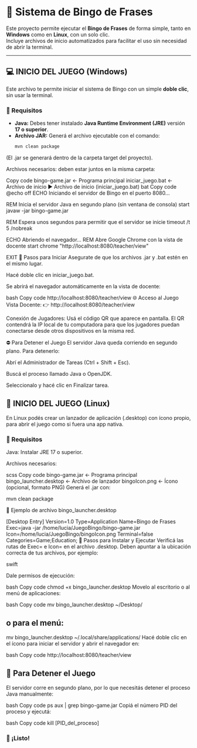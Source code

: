 # 🎲 Sistema de Bingo de Frases

Este proyecto permite ejecutar el **Bingo de Frases** de forma simple, tanto en **Windows** como en **Linux**, con un solo clic.  
Incluye archivos de inicio automatizados para facilitar el uso sin necesidad de abrir la terminal.

---

## 💻 INICIO DEL JUEGO (Windows)

Este archivo te permite iniciar el sistema de Bingo con un simple **doble clic**, sin usar la terminal.

### 🔧 Requisitos

- **Java:** Debes tener instalado **Java Runtime Environment (JRE)** versión **17 o superior**.  
- **Archivo JAR:** Generá el archivo ejecutable con el comando:
  ```bash
  mvn clean package
(El .jar se generará dentro de la carpeta target del proyecto).

Archivos necesarios: deben estar juntos en la misma carpeta:

Copy code
bingo-game.jar      ← Programa principal
iniciar_juego.bat   ← Archivo de inicio
▶️ Archivo de inicio (iniciar_juego.bat)
bat
Copy code
@echo off
ECHO Iniciando el servidor de Bingo en el puerto 8080...

REM Inicia el servidor Java en segundo plano (sin ventana de consola)
start javaw -jar bingo-game.jar

REM Espera unos segundos para permitir que el servidor se inicie
timeout /t 5 /nobreak

ECHO Abriendo el navegador...
REM Abre Google Chrome con la vista de docente
start chrome "http://localhost:8080/teacher/view"

EXIT
🚀 Pasos para Iniciar
Asegurate de que los archivos .jar y .bat estén en el mismo lugar.

Hacé doble clic en iniciar_juego.bat.

Se abrirá el navegador automáticamente en la vista de docente:

bash
Copy code
http://localhost:8080/teacher/view
🌐 Acceso al Juego
Vista Docente:
👉 http://localhost:8080/teacher/view

Conexión de Jugadores:
Usá el código QR que aparece en pantalla.
El QR contendrá la IP local de tu computadora para que los jugadores puedan conectarse desde otros dispositivos en la misma red.

⛔ Para Detener el Juego
El servidor Java queda corriendo en segundo plano.
Para detenerlo:

Abrí el Administrador de Tareas (Ctrl + Shift + Esc).

Buscá el proceso llamado Java o OpenJDK.

Seleccionalo y hacé clic en Finalizar tarea.

## 🐧 INICIO DEL JUEGO (Linux)
En Linux podés crear un lanzador de aplicación (.desktop) con ícono propio, para abrir el juego como si fuera una app nativa.

### 🔧 Requisitos
Java: Instalar JRE 17 o superior.

Archivos necesarios:

scss
Copy code
bingo-game.jar         ← Programa principal
bingo_launcher.desktop ← Archivo de lanzador
bingoIcon.png          ← Ícono (opcional, formato PNG)
Generá el .jar con:

  mvn clean package
  
🧩 Ejemplo de archivo bingo_launcher.desktop

[Desktop Entry]
Version=1.0
Type=Application
Name=Bingo de Frases
Exec=java -jar /home/lucia/JuegoBingo/bingo-game.jar
Icon=/home/lucia/JuegoBingo/bingoIcon.png
Terminal=false
Categories=Game;Education;
🚀 Pasos para Instalar y Ejecutar
Verificá las rutas de Exec= e Icon= en el archivo .desktop.
Deben apuntar a la ubicación correcta de tus archivos, por ejemplo:

swift

Dale permisos de ejecución:

bash
Copy code
chmod +x bingo_launcher.desktop
Movelo al escritorio o al menú de aplicaciones:

bash
Copy code
mv bingo_launcher.desktop ~/Desktop/
## o para el menú:
mv bingo_launcher.desktop ~/.local/share/applications/
Hacé doble clic en el ícono para iniciar el servidor y abrir el navegador en:

bash
Copy code
http://localhost:8080/teacher/view

## 🛑 Para Detener el Juego
El servidor corre en segundo plano, por lo que necesitás detener el proceso Java manualmente:

bash
Copy code
ps aux | grep bingo-game.jar
Copiá el número PID del proceso y ejecutá:

bash
Copy code
kill [PID_del_proceso]

### 🏁 ¡Listo!
